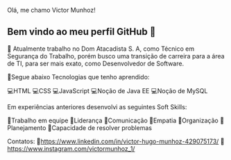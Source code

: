  Olá, me chamo Victor Munhoz!
## Bem vindo ao meu perfil GitHub 👋

🏢 Atualmente trabalho no Dom Atacadista S. A, como Técnico em Segurança do Trabalho, porém busco uma transição de carreira para a  área de TI, para ser mais exato, como Desenvolvedor de Software.

📖Segue abaixo Tecnologias que tenho aprendido:

💻HTML
💻CSS
💻JavaScript
💻Noção de Java EE
💻Noção de MySQL

Em experiências anteriores desenvolvi as seguintes Soft Skills:

📌Trabalho em equipe
📌Liderança
📌Comunicação
📌Empatia
📌Organização
📌Planejamento
📌Capacidade de resolver problemas

Contatos:
🚀https://www.linkedin.com/in/victor-hugo-munhoz-429075173/
🚀https://www.instagram.com/victormunhoz_1/
